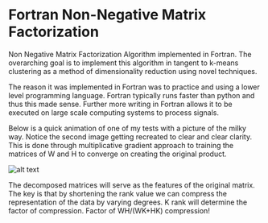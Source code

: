 # Fortran Non-Negative Matrix Factorization
 Non Negative Matrix Factorization Algorithm implemented in Fortran. The overarching goal is to implement this algorithm in tangent to k-means clustering as a method of dimensionality reduction using novel techniques. 
 
The reason it was implemented in Fortran was to practice and using a lower level programming language. Fortran typically runs faster than python and thus this made sense. Further more writing in Fortran allows it to be executed on large scale computing systems to process signals.
 
Below is a quick animation of one of my tests with a picture of the milky way. Notice the second image getting recreated to clear and clear clarity. This is done through multiplicative gradient approach to training the matrices of W and H to converge on creating the original product. 
 
![alt text](https://github.com/PetchMa/non-neg_matrix_factorization/blob/master/assets/galaxy.gif)

The decomposed matrices will serve as the features of the original matrix. The key is that by shortening the rank value we can compress the representation of the data by varying degrees. K rank will determine the factor of compression. Factor of WH/(WK+HK) compression!
